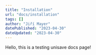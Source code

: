 ```yaml
---
title: "Installation"
url: "docs/installation"
tags: []
author: "Jiří Mayer"
datePublished: "2023-04-30"
dateUpdated: "2023-04-30"
---
```


Hello, this is a testing unisave docs page!

